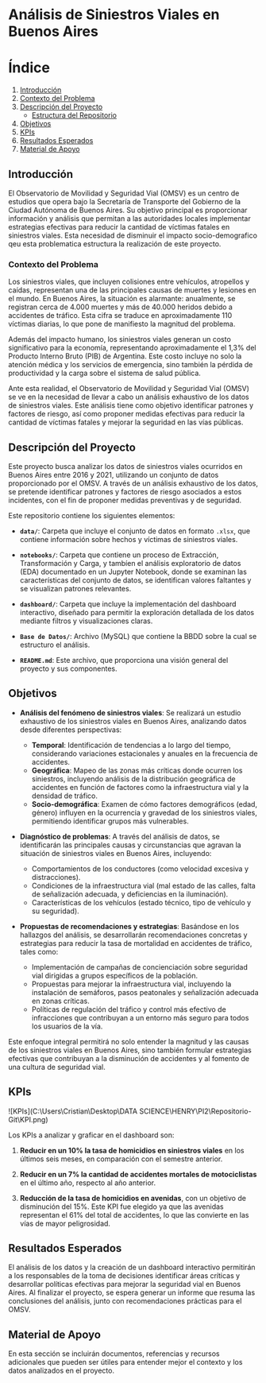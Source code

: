 # Análisis de Siniestros Viales en Buenos Aires

# Índice

1. [Introducción](#introducción)
2. [Contexto del Problema](#contexto-del-problema)
3. [Descripción del Proyecto](#descripción-del-proyecto)
   - [Estructura del Repositorio](#estructura-del-repositorio)
4. [Objetivos](#objetivos)
5. [KPIs](#kpis)
6. [Resultados Esperados](#resultados-esperados)
7. [Material de Apoyo](#material-de-apoyo)
## Introducción

El Observatorio de Movilidad y Seguridad Vial (OMSV) es un centro de estudios que opera bajo la Secretaría de Transporte del Gobierno de la Ciudad Autónoma de Buenos Aires. Su objetivo principal es proporcionar información y análisis que permitan a las autoridades locales implementar estrategias efectivas para reducir la cantidad de víctimas fatales en siniestros viales. Esta necesidad de disminuir el impacto socio-demografico qeu esta problematica estructura la realización de este proyecto.

### Contexto del Problema

Los siniestros viales, que incluyen colisiones entre vehículos, atropellos y caídas, representan una de las principales causas de muertes y lesiones en el mundo. En Buenos Aires, la situación es alarmante: anualmente, se registran cerca de 4.000 muertes y más de 40.000 heridos debido a accidentes de tráfico. Esta cifra se traduce en aproximadamente 110 víctimas diarias, lo que pone de manifiesto la magnitud del problema.

Además del impacto humano, los siniestros viales generan un costo significativo para la economía, representando aproximadamente el 1,3% del Producto Interno Bruto (PIB) de Argentina. Este costo incluye no solo la atención médica y los servicios de emergencia, sino también la pérdida de productividad y la carga sobre el sistema de salud pública.

Ante esta realidad, el Observatorio de Movilidad y Seguridad Vial (OMSV) se ve en la necesidad de llevar a cabo un análisis exhaustivo de los datos de siniestros viales. Este análisis tiene como objetivo identificar patrones y factores de riesgo, así como proponer medidas efectivas para reducir la cantidad de víctimas fatales y mejorar la seguridad en las vías públicas.

## Descripción del Proyecto

Este proyecto busca analizar los datos de siniestros viales ocurridos en Buenos Aires entre 2016 y 2021, utilizando un conjunto de datos proporcionado por el OMSV. A través de un análisis exhaustivo de los datos, se pretende identificar patrones y factores de riesgo asociados a estos incidentes, con el fin de proponer medidas preventivas y de seguridad.

Este repositorio contiene los siguientes elementos:

- **`data/`**: Carpeta que incluye el conjunto de datos en formato `.xlsx`, que contiene información sobre hechos y víctimas de siniestros viales.
  
- **`notebooks/`**: Carpeta que contiene un proceso de Extracción, Transformación y Carga, y tambíen el análisis exploratorio de datos (EDA) documentado en un Jupyter Notebook, donde se examinan las características del conjunto de datos, se identifican valores faltantes y se visualizan patrones relevantes.

- **`dashboard/`**: Carpeta que incluye la implementación del dashboard interactivo, diseñado para permitir la exploración detallada de los datos mediante filtros y visualizaciones claras.

- **`Base de Datos/`**: Archivo (MySQL) que contiene la BBDD sobre la cual se estructuro el análisis.

- **`README.md`**: Este archivo, que proporciona una visión general del proyecto y sus componentes.

## Objetivos

- **Análisis del fenómeno de siniestros viales**: Se realizará un estudio exhaustivo de los siniestros viales en Buenos Aires, analizando datos desde diferentes perspectivas:
  - **Temporal**: Identificación de tendencias a lo largo del tiempo, considerando variaciones estacionales y anuales en la frecuencia de accidentes.
  - **Geográfica**: Mapeo de las zonas más críticas donde ocurren los siniestros, incluyendo análisis de la distribución geográfica de accidentes en función de factores como la infraestructura vial y la densidad de tráfico.
  - **Socio-demográfica**: Examen de cómo factores demográficos (edad, género) influyen en la ocurrencia y gravedad de los siniestros viales, permitiendo identificar grupos más vulnerables.

- **Diagnóstico de problemas**: A través del análisis de datos, se identificarán las principales causas y circunstancias que agravan la situación de siniestros viales en Buenos Aires, incluyendo:
  - Comportamientos de los conductores (como velocidad excesiva y distracciones).
  - Condiciones de la infraestructura vial (mal estado de las calles, falta de señalización adecuada, y deficiencias en la iluminación).
  - Características de los vehículos (estado técnico, tipo de vehículo y su seguridad).

- **Propuestas de recomendaciones y estrategias**: Basándose en los hallazgos del análisis, se desarrollarán recomendaciones concretas y estrategias para reducir la tasa de mortalidad en accidentes de tráfico, tales como:
  - Implementación de campañas de concienciación sobre seguridad vial dirigidas a grupos específicos de la población.
  - Propuestas para mejorar la infraestructura vial, incluyendo la instalación de semáforos, pasos peatonales y señalización adecuada en zonas críticas.
  - Políticas de regulación del tráfico y control más efectivo de infracciones que contribuyan a un entorno más seguro para todos los usuarios de la vía.

Este enfoque integral permitirá no solo entender la magnitud y las causas de los siniestros viales en Buenos Aires, sino también formular estrategias efectivas que contribuyan a la disminución de accidentes y al fomento de una cultura de seguridad vial.


## KPIs

![KPIs](C:\Users\Cristian\Desktop\DATA SCIENCE\HENRY\PI2\Repositorio-Git\KPI.png)


Los KPIs a analizar y graficar en el dashboard son:

1. **Reducir en un 10% la tasa de homicidios en siniestros viales** en los últimos seis meses, en comparación con el semestre anterior.
  
2. **Reducir en un 7% la cantidad de accidentes mortales de motociclistas** en el último año, respecto al año anterior.

3. **Reducción de la tasa de homicidios en avenidas**, con un objetivo de disminución del 15%. Este KPI fue elegido ya que las avenidas representan el 61% del total de accidentes, lo que las convierte en las vías de mayor peligrosidad.

## Resultados Esperados

El análisis de los datos y la creación de un dashboard interactivo permitirán a los responsables de la toma de decisiones identificar áreas críticas y desarrollar políticas efectivas para mejorar la seguridad vial en Buenos Aires. Al finalizar el proyecto, se espera generar un informe que resuma las conclusiones del análisis, junto con recomendaciones prácticas para el OMSV.

## Material de Apoyo

En esta sección se incluirán documentos, referencias y recursos adicionales que pueden ser útiles para entender mejor el contexto y los datos analizados en el proyecto.

